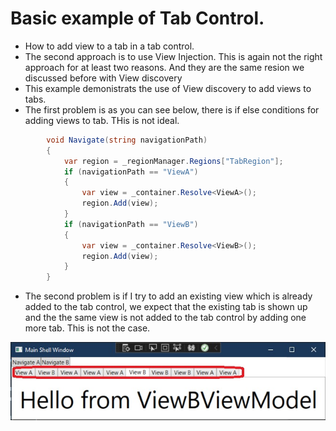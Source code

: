 # Basic example of Tab Control. 
- How to add view to a tab in a tab control.
- The second approach is to use View Injection. This is again not the right approach for at least two reasons. And they are the same resion we discussed before with View discovery 
- This example demonistrats the use of View discovery to add views to tabs.
- The first problem is as you can see below, there is if else conditions for adding views to tab. THis is not ideal.

```cs
        void Navigate(string navigationPath)
        {
            var region = _regionManager.Regions["TabRegion"];
            if (navigationPath == "ViewA")
            {
                var view = _container.Resolve<ViewA>();
                region.Add(view);
            }
            if (navigationPath == "ViewB")
            {
                var view = _container.Resolve<ViewB>();
                region.Add(view);
            }
        }
```

- The second problem is if I try to add an existing view which is already added to the tab control, we expect that the existing tab is shown up and the the same view is not added to the tab control by adding one more tab. This is not the case. 

![Tab Control](./images/20TabControl20.jpg)


